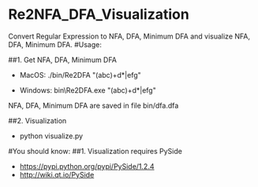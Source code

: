 # Re2NFA_DFA_Visualization
Convert Regular Expression to NFA, DFA, Minimum DFA and visualize NFA, DFA, Minimum DFA.
#Usage:

##1. Get NFA, DFA, Minimum DFA

* MacOS:		./bin/Re2DFA "(abc)+d*|efg"

* Windows:	bin\Re2DFA.exe "(abc)+d*|efg"

NFA, DFA, Minimum DFA are saved in file bin/dfa.dfa

##2. Visualization


* python visualize.py

#You should know:
##1. Visualization requires PySide   
* https://pypi.python.org/pypi/PySide/1.2.4
* http://wiki.qt.io/PySide

